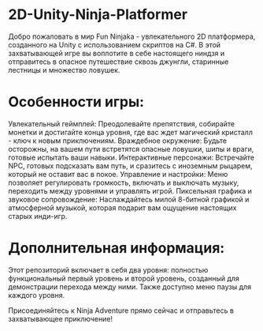 # 2D-Unity-Ninja-Platformer
Добро пожаловать в мир Fun Ninjaka - увлекательного 2D платформера, созданного на Unity с использованием скриптов на C#. В этой захватывающей игре вы воплотите в себе настоящего ниндзя и отправитесь в опасное путешествие сквозь джунгли, старинные лестницы и множество ловушек.

# Особенности игры:
Увлекательный геймплей: Преодолевайте препятствия, собирайте монетки и достигайте конца уровня, где вас ждет магический кристалл - ключ к новым приключениям.
Враждебное окружение: Будьте осторожны, на вашем пути встретятся опасные ловушки, шипы и враги, готовые испытать ваши навыки.
Интерактивные персонажи: Встречайте NPC, готовых подсказать вам путь, и сразитесь с иноземным рыцарем, который не оставит вас в покое.
Управление и настройки: Меню позволяет регулировать громкость, включать и выключать музыку, переходить между уровнями и управлять игрой.
Пиксельная графика и звуковое сопровождение: Наслаждайтесь милой 8-битной графикой и атмосферной музыкой, которая подарит вам ощущение настоящих старых инди-игр.

# Дополнительная информация:
Этот репозиторий включает в себя два уровня: полностью функциональный первый уровень и второй уровень, созданный для демонстрации перехода между ними. Также доступно меню паузы для каждого уровня.

Присоединяйтесь к Ninja Adventure прямо сейчас и отправьтесь в захватывающее приключение!
